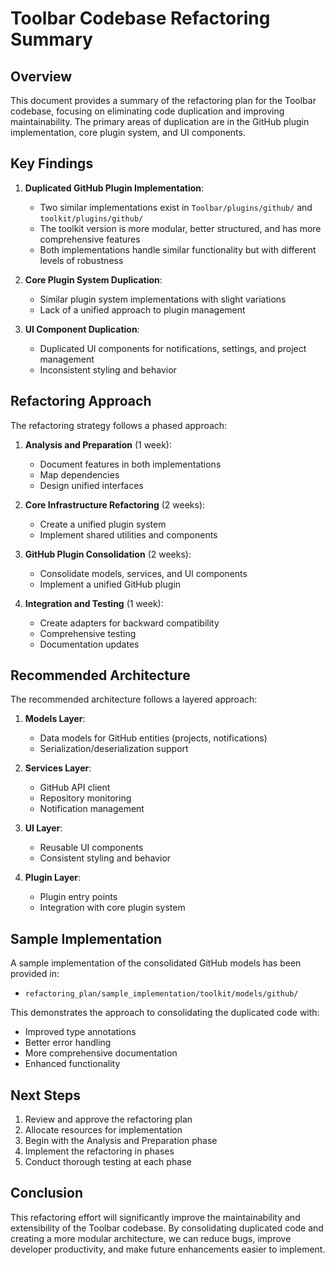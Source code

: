 # Toolbar Codebase Refactoring Summary

## Overview

This document provides a summary of the refactoring plan for the Toolbar codebase, focusing on eliminating code duplication and improving maintainability. The primary areas of duplication are in the GitHub plugin implementation, core plugin system, and UI components.

## Key Findings

1. **Duplicated GitHub Plugin Implementation**:
   - Two similar implementations exist in `Toolbar/plugins/github/` and `toolkit/plugins/github/`
   - The toolkit version is more modular, better structured, and has more comprehensive features
   - Both implementations handle similar functionality but with different levels of robustness

2. **Core Plugin System Duplication**:
   - Similar plugin system implementations with slight variations
   - Lack of a unified approach to plugin management

3. **UI Component Duplication**:
   - Duplicated UI components for notifications, settings, and project management
   - Inconsistent styling and behavior

## Refactoring Approach

The refactoring strategy follows a phased approach:

1. **Analysis and Preparation** (1 week):
   - Document features in both implementations
   - Map dependencies
   - Design unified interfaces

2. **Core Infrastructure Refactoring** (2 weeks):
   - Create a unified plugin system
   - Implement shared utilities and components

3. **GitHub Plugin Consolidation** (2 weeks):
   - Consolidate models, services, and UI components
   - Implement a unified GitHub plugin

4. **Integration and Testing** (1 week):
   - Create adapters for backward compatibility
   - Comprehensive testing
   - Documentation updates

## Recommended Architecture

The recommended architecture follows a layered approach:

1. **Models Layer**:
   - Data models for GitHub entities (projects, notifications)
   - Serialization/deserialization support

2. **Services Layer**:
   - GitHub API client
   - Repository monitoring
   - Notification management

3. **UI Layer**:
   - Reusable UI components
   - Consistent styling and behavior

4. **Plugin Layer**:
   - Plugin entry points
   - Integration with core plugin system

## Sample Implementation

A sample implementation of the consolidated GitHub models has been provided in:
- `refactoring_plan/sample_implementation/toolkit/models/github/`

This demonstrates the approach to consolidating the duplicated code with:
- Improved type annotations
- Better error handling
- More comprehensive documentation
- Enhanced functionality

## Next Steps

1. Review and approve the refactoring plan
2. Allocate resources for implementation
3. Begin with the Analysis and Preparation phase
4. Implement the refactoring in phases
5. Conduct thorough testing at each phase

## Conclusion

This refactoring effort will significantly improve the maintainability and extensibility of the Toolbar codebase. By consolidating duplicated code and creating a more modular architecture, we can reduce bugs, improve developer productivity, and make future enhancements easier to implement.
